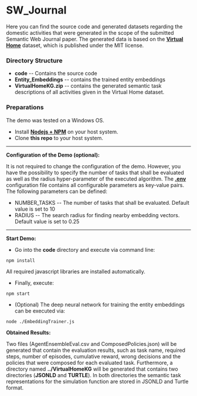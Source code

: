 # SW_Journal
Here you can find the source code and generated datasets regarding the domestic activities that were generated in the scope of the submitted Semantic Web Journal paper. The generated data is based on the **[Virtual Home](https://github.com/xavierpuigf/virtualhome)** dataset, which is published under the MIT license.

### Directory Structure
* **code** -- Contains the source code
* **Entity_Embeddings** -- contains the trained entity embeddings
* **VirtualHomeKG.zip** -- contains the generated semantic task descriptions of all activities given in the Virtual Home dataset.

### Preparations
The demo was tested on a Windows OS.

* Install **[Nodejs + NPM](https://nodejs.org/en/download/)** on your host system.
* Clone **this repo** to your host system.

---

__Configuration of the Demo (optional):__

It is not required to change the configuration of the demo. However, you have the possibility to specify the number of tasks that shall be evaluated as well as the radius hyper-parameter of the executed algorithm. The **[.env](code/.env)** configuration file contains all configurable parameters as key-value pairs. The following parameters can be defined:
* NUMBER_TASKS -- The number of tasks that shall be evaluated. Default value is set to 10
* RADIUS -- The search radius for finding nearby embedding vectors. Default value is set to 0.25

---

__Start Demo:__ 
* Go into the **code** directory and execute via command line: 
``` console
npm install
```
All required javascript libraries are installed automatically.

* Finally, execute:
``` console
npm start 
```

* (Optional) The deep neural network for training the entity embeddings can be executed via:
``` console
node ./EmbeddingTrainer.js
```

__Obtained Results:__
 
Two files (AgentEnsembleEval.csv and ComposedPolicies.json) will be generated that contain the evaluation results, such as task name, required steps, number of episodes, cumulative reward, wrong decisions and the policies that were composed for each evaluated task. Furthermore, a directory named **../VirtualHomeKG** will be generated that contains two directories (**JSONLD** and **TURTLE**). In both directories the semantic task representations for the simulation function are stored in JSONLD and Turtle format.



